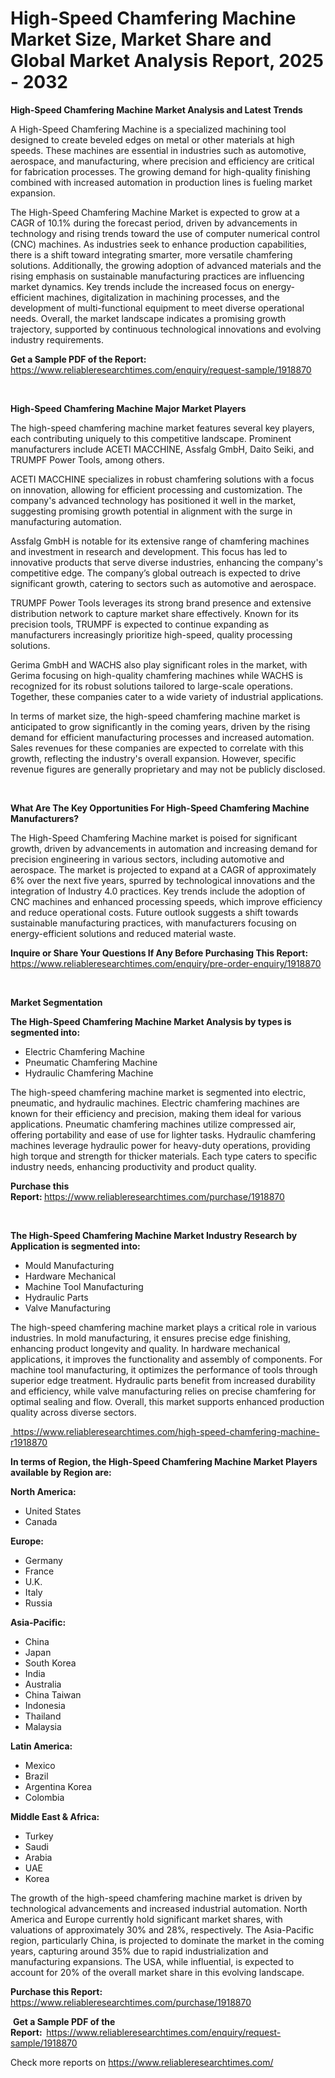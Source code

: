 <p><h1>High-Speed Chamfering Machine Market Size, Market Share and Global Market Analysis Report, 2025 - 2032</h1></p><p><strong>High-Speed Chamfering Machine Market Analysis and Latest Trends</strong></p>
<p><p>A High-Speed Chamfering Machine is a specialized machining tool designed to create beveled edges on metal or other materials at high speeds. These machines are essential in industries such as automotive, aerospace, and manufacturing, where precision and efficiency are critical for fabrication processes. The growing demand for high-quality finishing combined with increased automation in production lines is fueling market expansion.</p><p>The High-Speed Chamfering Machine Market is expected to grow at a CAGR of 10.1% during the forecast period, driven by advancements in technology and rising trends toward the use of computer numerical control (CNC) machines. As industries seek to enhance production capabilities, there is a shift toward integrating smarter, more versatile chamfering solutions. Additionally, the growing adoption of advanced materials and the rising emphasis on sustainable manufacturing practices are influencing market dynamics. Key trends include the increased focus on energy-efficient machines, digitalization in machining processes, and the development of multi-functional equipment to meet diverse operational needs. Overall, the market landscape indicates a promising growth trajectory, supported by continuous technological innovations and evolving industry requirements.</p></p>
<p><strong>Get a Sample PDF of the Report:&nbsp;</strong> <a href="https://www.reliableresearchtimes.com/enquiry/request-sample/1918870?utm_campaign=2984&utm_medium=2&utm_source=Github&utm_content=ia&utm_term=28032025&utm_id=high-speed-chamfering-machine">https://www.reliableresearchtimes.com/enquiry/request-sample/1918870</a></p>
<p>&nbsp;</p>
<p><strong>High-Speed Chamfering Machine Major Market Players</strong></p>
<p><p>The high-speed chamfering machine market features several key players, each contributing uniquely to this competitive landscape. Prominent manufacturers include ACETI MACCHINE, Assfalg GmbH, Daito Seiki, and TRUMPF Power Tools, among others.</p><p>ACETI MACCHINE specializes in robust chamfering solutions with a focus on innovation, allowing for efficient processing and customization. The company's advanced technology has positioned it well in the market, suggesting promising growth potential in alignment with the surge in manufacturing automation.</p><p>Assfalg GmbH is notable for its extensive range of chamfering machines and investment in research and development. This focus has led to innovative products that serve diverse industries, enhancing the company's competitive edge. The company’s global outreach is expected to drive significant growth, catering to sectors such as automotive and aerospace.</p><p>TRUMPF Power Tools leverages its strong brand presence and extensive distribution network to capture market share effectively. Known for its precision tools, TRUMPF is expected to continue expanding as manufacturers increasingly prioritize high-speed, quality processing solutions.</p><p>Gerima GmbH and WACHS also play significant roles in the market, with Gerima focusing on high-quality chamfering machines while WACHS is recognized for its robust solutions tailored to large-scale operations. Together, these companies cater to a wide variety of industrial applications.</p><p>In terms of market size, the high-speed chamfering machine market is anticipated to grow significantly in the coming years, driven by the rising demand for efficient manufacturing processes and increased automation. Sales revenues for these companies are expected to correlate with this growth, reflecting the industry's overall expansion. However, specific revenue figures are generally proprietary and may not be publicly disclosed.</p></p>
<p>&nbsp;</p>
<p><strong>What Are The Key Opportunities For High-Speed Chamfering Machine Manufacturers?</strong></p>
<p><p>The High-Speed Chamfering Machine market is poised for significant growth, driven by advancements in automation and increasing demand for precision engineering in various sectors, including automotive and aerospace. The market is projected to expand at a CAGR of approximately 6% over the next five years, spurred by technological innovations and the integration of Industry 4.0 practices. Key trends include the adoption of CNC machines and enhanced processing speeds, which improve efficiency and reduce operational costs. Future outlook suggests a shift towards sustainable manufacturing practices, with manufacturers focusing on energy-efficient solutions and reduced material waste.</p></p>
<p><strong>Inquire or Share Your Questions If Any Before Purchasing This Report:</strong> <a href="https://www.reliableresearchtimes.com/enquiry/pre-order-enquiry/1918870?utm_campaign=2984&utm_medium=2&utm_source=Github&utm_content=ia&utm_term=28032025&utm_id=high-speed-chamfering-machine">https://www.reliableresearchtimes.com/enquiry/pre-order-enquiry/1918870</a></p>
<p>&nbsp;</p>
<p><strong>Market Segmentation</strong></p>
<p><strong>The High-Speed Chamfering Machine Market Analysis by types is segmented into:</strong></p>
<p><ul><li>Electric Chamfering Machine</li><li>Pneumatic Chamfering Machine</li><li>Hydraulic Chamfering Machine</li></ul></p>
<p><p>The high-speed chamfering machine market is segmented into electric, pneumatic, and hydraulic machines. Electric chamfering machines are known for their efficiency and precision, making them ideal for various applications. Pneumatic chamfering machines utilize compressed air, offering portability and ease of use for lighter tasks. Hydraulic chamfering machines leverage hydraulic power for heavy-duty operations, providing high torque and strength for thicker materials. Each type caters to specific industry needs, enhancing productivity and product quality.</p></p>
<p><strong>Purchase this Report:&nbsp;</strong><a href="https://www.reliableresearchtimes.com/purchase/1918870?utm_campaign=2984&utm_medium=2&utm_source=Github&utm_content=ia&utm_term=28032025&utm_id=high-speed-chamfering-machine">https://www.reliableresearchtimes.com/purchase/1918870</a></p>
<p>&nbsp;</p>
<p><strong>The High-Speed Chamfering Machine Market Industry Research by Application is segmented into:</strong></p>
<p><ul><li>Mould Manufacturing</li><li>Hardware Mechanical</li><li>Machine Tool Manufacturing</li><li>Hydraulic Parts</li><li>Valve Manufacturing</li></ul></p>
<p><p>The high-speed chamfering machine market plays a critical role in various industries. In mold manufacturing, it ensures precise edge finishing, enhancing product longevity and quality. In hardware mechanical applications, it improves the functionality and assembly of components. For machine tool manufacturing, it optimizes the performance of tools through superior edge treatment. Hydraulic parts benefit from increased durability and efficiency, while valve manufacturing relies on precise chamfering for optimal sealing and flow. Overall, this market supports enhanced production quality across diverse sectors.</p></p>
<p><a href="https://www.reliableresearchtimes.com/high-speed-chamfering-machine-r1918870?utm_campaign=2984&utm_medium=2&utm_source=Github&utm_content=ia&utm_term=28032025&utm_id=high-speed-chamfering-machine">&nbsp;https://www.reliableresearchtimes.com/high-speed-chamfering-machine-r1918870</a></p>
<p><strong>In terms of Region, the High-Speed Chamfering Machine Market Players available by Region are:</strong></p>
<p>
    <p> <strong> North America: </strong>
        <ul>
            <li>United States</li>
            <li>Canada</li>
        </ul>
        </p> 
    <p> <strong> Europe: </strong>
        <ul>
            <li>Germany</li>
            <li>France</li>
            <li>U.K.</li>
            <li>Italy</li>
            <li>Russia</li>
        </ul>
        </p> 
    <p> <strong> Asia-Pacific: </strong>
        <ul>
            <li>China</li>
            <li>Japan</li>
            <li>South Korea</li>
            <li>India</li>
            <li>Australia</li>
            <li>China Taiwan</li>
            <li>Indonesia</li>
            <li>Thailand</li>
            <li>Malaysia</li>
        </ul>
        </p> 
    <p> <strong> Latin America: </strong>
        <ul>
            <li>Mexico</li>
            <li>Brazil</li>
            <li>Argentina Korea</li>
            <li>Colombia</li>
        </ul>
        </p> 
    <p> <strong> Middle East & Africa: </strong>
        <ul>
            <li>Turkey</li>
            <li>Saudi</li>
            <li>Arabia</li>
            <li>UAE</li>
            <li>Korea</li>
        </ul>
    </p>
    </p>
<p><p>The growth of the high-speed chamfering machine market is driven by technological advancements and increased industrial automation. North America and Europe currently hold significant market shares, with valuations of approximately 30% and 28%, respectively. The Asia-Pacific region, particularly China, is projected to dominate the market in the coming years, capturing around 35% due to rapid industrialization and manufacturing expansions. The USA, while influential, is expected to account for 20% of the overall market share in this evolving landscape.</p></p>
<p><strong>Purchase this Report: </strong><a href="https://www.reliableresearchtimes.com/purchase/1918870?utm_campaign=2984&utm_medium=2&utm_source=Github&utm_content=ia&utm_term=28032025&utm_id=high-speed-chamfering-machine">https://www.reliableresearchtimes.com/purchase/1918870</a></p>
<p>&nbsp;<strong>Get a Sample PDF of the Report:&nbsp;&nbsp;</strong><a href="https://www.reliableresearchtimes.com/enquiry/request-sample/1918870?utm_campaign=2984&utm_medium=2&utm_source=Github&utm_content=ia&utm_term=28032025&utm_id=high-speed-chamfering-machine">https://www.reliableresearchtimes.com/enquiry/request-sample/1918870</a></p>
<p><strong></strong></p>
<p>Check more reports on <a href="https://www.reliableresearchtimes.com/?utm_campaign=2984&utm_medium=2&utm_source=Github&utm_content=ia&utm_term=28032025&utm_id=high-speed-chamfering-machine">https://www.reliableresearchtimes.com/</a></p>